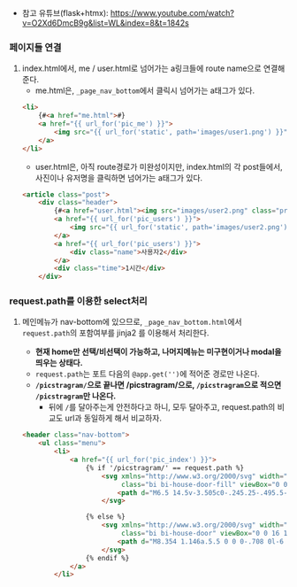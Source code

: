 - 참고 유튜브(flask+htmx): https://www.youtube.com/watch?v=O2Xd6DmcB9g&list=WL&index=8&t=1842s

### 페이지들 연결
1. index.html에서, me / user.html로 넘어가는 a링크들에 route name으로 연결해준다.
    - me.html은, `_page_nav_bottom`에서 클릭시 넘어가는 a태그가 있다.
    ```html
    <li>
        {#<a href="me.html">#}
        <a href="{{ url_for('pic_me') }}">
            <img src="{{ url_for('static', path='images/user1.png') }}" class="profile" alt="내 공간">
        </a>
    </li>
    ```
    - user.html은, 아직 route경로가 미완성이지만, index.html의 각 post들에서, 사진이나 유저명을 클릭하면 넘어가는 a태그가 있다.
    ```html
    <article class="post">
        <div class="header">
            {#<a href="user.html"><img src="images/user2.png" class="profile" alt="사용자2" /></a>#}
            <a href="{{ url_for('pic_users') }}">
                <img src="{{ url_for('static', path='images/user2.png') }}" class="profile" alt="사용자2"/>
            </a>
            <a href="{{ url_for('pic_users') }}">
                <div class="name">사용자2</div>
            </a>
            <div class="time">1시간</div>
        </div>
    ```
   


### request.path를 이용한 select처리
1. 메인메뉴가 nav-bottom에 있으므로, `_page_nav_bottom.html`에서 `request.path`의 포함여부를 jinja2 를 이용해서 처리한다.
    - **현재 home만 선택/비선택이 가능하고, 나머지메뉴는 미구현이거나 modal을 띄우는 상태다.**
    - `request.path`는 포트 다음의 `@app.get('')`에 적어준 경로만 나온다. 
    - **`/picstragram/`으로 끝나면 /picstragram/으로, `/picstragram`으로 적으면 `/picstragram`만 나온다.**
        - 뒤에 `/`를 달아주는게 안전하다고 하니, 모두 달아주고, request.path의 비교도 url과 동일하게 해서 비교하자.

    ```html
    <header class="nav-bottom">
        <ul class="menu">
            <li>
                <a href="{{ url_for('pic_index') }}">
                    {% if '/picstragram/' == request.path %}
                        <svg xmlns="http://www.w3.org/2000/svg" width="16" height="16" fill="currentColor"
                             class="bi bi-house-door-fill" viewBox="0 0 16 16">
                            <path d="M6.5 14.5v-3.505c0-.245.25-.495.5-.495h2c.25 0 .5.25.5.5v3.5a.5.5 0 0 0 .5.5h4a.5.5 0 0 0 .5-.5v-7a.5.5 0 0 0-.146-.354L13 5.793V2.5a.5.5 0 0 0-.5-.5h-1a.5.5 0 0 0-.5.5v1.293L8.354 1.146a.5.5 0 0 0-.708 0l-6 6A.5.5 0 0 0 1.5 7.5v7a.5.5 0 0 0 .5.5h4a.5.5 0 0 0 .5-.5Z"/>
                        </svg>
    
                    {% else %}
                        <svg xmlns="http://www.w3.org/2000/svg" width="16" height="16" fill="currentColor"
                             class="bi bi-house-door" viewBox="0 0 16 16">
                            <path d="M8.354 1.146a.5.5 0 0 0-.708 0l-6 6A.5.5 0 0 0 1.5 7.5v7a.5.5 0 0 0 .5.5h4.5a.5.5 0 0 0 .5-.5v-4h2v4a.5.5 0 0 0 .5.5H14a.5.5 0 0 0 .5-.5v-7a.5.5 0 0 0-.146-.354L13 5.793V2.5a.5.5 0 0 0-.5-.5h-1a.5.5 0 0 0-.5.5v1.293L8.354 1.146ZM2.5 14V7.707l5.5-5.5 5.5 5.5V14H10v-4a.5.5 0 0 0-.5-.5h-3a.5.5 0 0 0-.5.5v4H2.5Z"/>
                        </svg>
                    {% endif %}
                </a>
            </li>
    ```